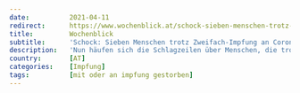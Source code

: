 ```yaml
---
date:          2021-04-11
redirect:      https://www.wochenblick.at/schock-sieben-menschen-trotz-zweifach-impfung-an-corona-gestorben/
title:         Wochenblick
subtitle:      'Schock: Sieben Menschen trotz Zweifach-Impfung an Corona gestorben'
description:   'Nun häufen sich die Schlagzeilen über Menschen, die trotz Erhalt auch der zweiten Teil-Impfung schwer erkrankten oder gar verstarben.'
country:       [AT]
categories:    [Impfung]
tags:          [mit oder an impfung gestorben]
---
```

